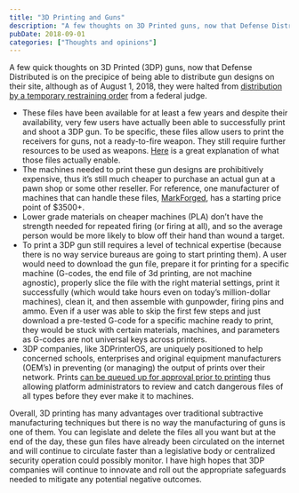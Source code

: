 ```yaml
---
title: "3D Printing and Guns"
description: "A few thoughts on 3D Printed guns, now that Defense Distributed is on the precipice of being able to distribute gun designs."
pubDate: 2018-09-01
categories: ["Thoughts and opinions"]
---
```


A few quick thoughts on 3D Printed (3DP) guns, now that Defense Distributed is on the precipice of being able to distribute gun designs on their site, although as of August 1, 2018, they were halted from [distribution by a temporary restraining order](https://www.washingtonpost.com/news/morning-mix/wp/2018/07/31/in-last-minute-lawsuit-states-say-3-d-printable-guns-pose-national-security-threat/?utm_term=.d14dbf958997&noredirect=on) from a federal judge.

-   These files have been available for at least a few years and despite their availability, very few users have actually been able to successfully print and shoot a 3DP gun. To be specific, these files allow users to print the receivers for guns, not a ready-to-fire weapon. They still require further resources to be used as weapons. [Here](https://www.popularmechanics.com/military/weapons/a22604405/3d-printed-guns/) is a great explanation of what those files actually enable.
-   The machines needed to print these gun designs are prohibitively expensive, thus it’s still much cheaper to purchase an actual gun at a pawn shop or some other reseller. For reference, one manufacturer of machines that can handle these files, [MarkForged](https://markforged.com/), has a starting price point of $3500+.
-   Lower grade materials on cheaper machines (PLA) don’t have the strength needed for repeated firing (or firing at all), and so the average person would be more likely to blow off their hand than wound a target.
-   To print a 3DP gun still requires a level of technical expertise (because there is no way service bureaus are going to start printing them). A user would need to download the gun file, prepare it for printing for a specific machine (G-codes, the end file of 3d printing, are not machine agnostic), properly slice the file with the right material settings, print it successfully (which would take hours even on today’s million-dollar machines), clean it, and then assemble with gunpowder, firing pins and ammo. Even if a user was able to skip the first few steps and just download a pre-tested G-code for a specific machine ready to print, they would be stuck with certain materials, machines, and parameters as G-codes are not universal keys across printers.
-   3DP companies, like 3DPrinterOS, are uniquely positioned to help concerned schools, enterprises and original equipment manufacturers (OEM’s) in preventing (or managing) the output of prints over their network. Prints [can be queued up for approval prior to printing](https://www.3dprinteros.com/for-schools-and-universities/) thus allowing platform administrators to review and catch dangerous files of all types before they ever make it to machines.

Overall, 3D printing has many advantages over traditional subtractive manufacturing techniques but there is no way the manufacturing of guns is one of them. You can legislate and delete the files all you want but at the end of the day, these gun files have already been circulated on the internet and will continue to circulate faster than a legislative body or centralized security operation could possibly monitor. I have high hopes that 3DP companies will continue to innovate and roll out the appropriate safeguards needed to mitigate any potential negative outcomes.